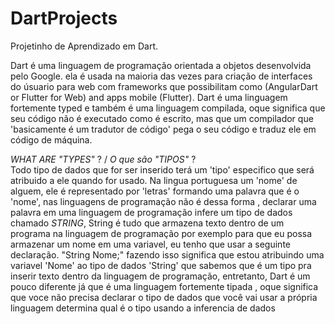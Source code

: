 # DartProjects
Projetinho de Aprendizado em Dart. 

Dart é uma linguagem de programação orientada a objetos desenvolvida pelo Google. ela é usada na maioria das vezes para criação de interfaces do úsuario para web com frameworks que possibilitam como (AngularDart or Flutter for Web) and apps mobile (Flutter). Dart é uma linguagem fortemente typed e também é uma linguagem compilada, oque significa que seu código não é executado como é escrito, mas que um compilador que 'basicamente é um tradutor de código' pega o seu código e traduz ele em código de máquina.

*WHAT ARE "TYPES"* ? / *O que são "TIPOS"* ?  
  Todo tipo de dados que for ser inserido terá um 'tipo' especifico que será atribuido a ele quando for usado. Na lingua portuguesa um 'nome' de alguem, ele é representado por 'letras' formando uma palavra que é o 'nome', nas linguagens de programação não é dessa forma , declarar uma palavra em uma linguagem de programação infere um tipo de dados chamado *STRING*, String é tudo que armazena texto dentro de um programa na linguagem de programação por exemplo para que eu possa armazenar um nome em uma variavel, eu tenho que usar a seguinte declaração. "String Nome;" fazendo isso significa que estou atribuindo uma variavel 'Nome'     ao tipo de dados 'String' que sabemos que é um tipo pra inserir texto dentro da linguagem de programação, entretanto, Dart é um pouco diferente já que é uma linguagem fortemente tipada , oque significa que voce não precisa declarar o tipo de dados que você vai usar a própria linguagem determina qual é o tipo usando a inferencia de dados 

